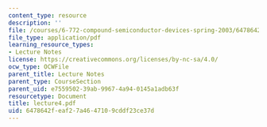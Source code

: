 ```yaml
---
content_type: resource
description: ''
file: /courses/6-772-compound-semiconductor-devices-spring-2003/6478642feaf27a4647109cddf23ce37d_lecture4.pdf
file_type: application/pdf
learning_resource_types:
- Lecture Notes
license: https://creativecommons.org/licenses/by-nc-sa/4.0/
ocw_type: OCWFile
parent_title: Lecture Notes
parent_type: CourseSection
parent_uid: e7559502-39ab-9967-4a94-0145a1adb63f
resourcetype: Document
title: lecture4.pdf
uid: 6478642f-eaf2-7a46-4710-9cddf23ce37d
---
```

